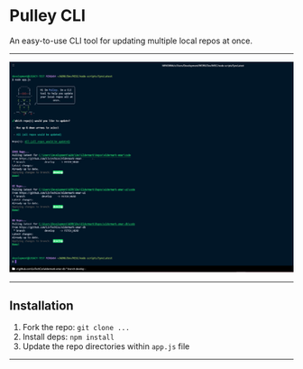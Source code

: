 # Pulley CLI

An easy-to-use CLI tool for updating multiple local repos at once.

---

![Pulley CLI - Get Pull All](./public/Pulley-Success.PNG)

---

## Installation

1. Fork the repo: `git clone ...`
2. Install deps: `npm install`
3. Update the repo directories within `app.js` file

---
